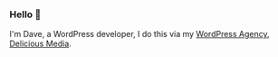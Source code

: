 ### Hello 👋

I'm Dave, a WordPress developer, I do this via my [WordPress Agency](https://www.deliciousmedia.co.uk/), [Delicious Media](https://github.com/deliciousmedia).
